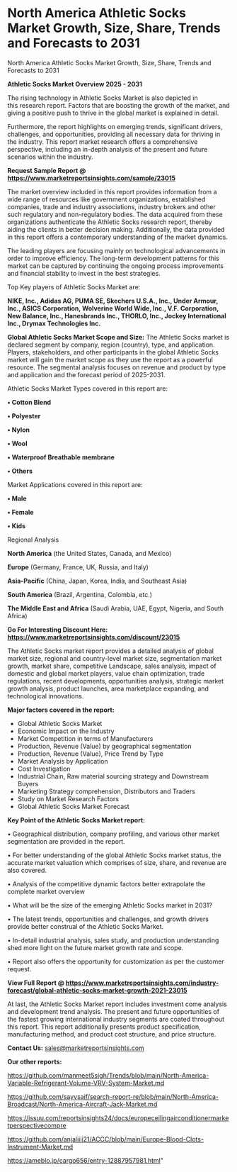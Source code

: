 # North America Athletic Socks Market Growth, Size, Share, Trends and Forecasts to 2031
North America Athletic Socks Market Growth, Size, Share, Trends and Forecasts to 2031

<Strong> Athletic Socks Market Overview 2025 - 2031</strong>

The rising technology in Athletic Socks Market is also depicted in this research report. Factors that are boosting the growth of the market, and giving a positive push to thrive in the global market is explained in detail.

Furthermore, the report highlights on emerging trends, significant drivers, challenges, and opportunities, providing all necessary data for thriving in the industry. This report market research offers a comprehensive perspective, including an in-depth analysis of the present and future scenarios within the industry.

<strong>Request Sample Report @ <a href=https://www.marketreportsinsights.com/sample/23015>https://www.marketreportsinsights.com/sample/23015</a></strong>

The market overview included in this report provides information from a wide range of resources like government organizations, established companies, trade and industry associations, industry brokers and other such regulatory and non-regulatory bodies. The data acquired from these organizations authenticate the Athletic Socks research report, thereby aiding the clients in better decision making. Additionally, the data provided in this report offers a contemporary understanding of the market dynamics.

The leading players are focusing mainly on technological advancements in order to improve efficiency. The long-term development patterns for this market can be captured by continuing the ongoing process improvements and financial stability to invest in the best strategies.

Top Key players of Athletic Socks Market are:

<strong>NIKE, Inc., Adidas AG, PUMA SE, Skechers U.S.A., Inc., Under Armour, Inc., ASICS Corporation, Wolverine World Wide, Inc., V.F. Corporation, New Balance, Inc., Hanesbrands Inc., THORLO, Inc., Jockey International Inc., Drymax Technologies Inc.</strong>

<strong><b>Global Athletic Socks Market Scope and Size:</b></strong>
The Athletic Socks market is declared segment by company, region (country), type, and application. Players, stakeholders, and other participants in the global Athletic Socks market will gain the market scope as they use the report as a powerful resource. The segmental analysis focuses on revenue and product by type and application and the forecast period of 2025-2031.

Athletic Socks Market Types covered in this report are:

<strong>• Cotton Blend

• Polyester

• Nylon

• Wool

• Waterproof Breathable membrane

• Others</strong>

Market Applications covered in this report are:

<strong>• Male

• Female

• Kids</strong> 

Regional Analysis

<strong>North America</strong> (the United States, Canada, and Mexico)

<strong>Europe</strong> (Germany, France, UK, Russia, and Italy)

<strong>Asia-Pacific</strong> (China, Japan, Korea, India, and Southeast Asia)

<strong>South America</strong> (Brazil, Argentina, Colombia, etc.)

<strong>The Middle East and Africa</strong> (Saudi Arabia, UAE, Egypt, Nigeria, and South Africa)

<strong>Go For Interesting Discount Here: <a href=https://www.marketreportsinsights.com/discount/23015>https://www.marketreportsinsights.com/discount/23015</a></strong>

The Athletic Socks market report provides a detailed analysis of global market size, regional and country-level market size, segmentation market growth, market share, competitive Landscape, sales analysis, impact of domestic and global market players, value chain optimization, trade regulations, recent developments, opportunities analysis, strategic market growth analysis, product launches, area marketplace expanding, and technological innovations.

<strong><b>Major factors covered in the report:</b></strong>
<ul>
  <li>Global Athletic Socks Market </li>
  <li>Economic Impact on the Industry</li>
  <li>Market Competition in terms of Manufacturers</li>
  <li>Production, Revenue (Value) by geographical segmentation</li>
  <li>Production, Revenue (Value), Price Trend by Type</li>
  <li>Market Analysis by Application</li>
  <li>Cost Investigation</li>
  <li>Industrial Chain, Raw material sourcing strategy and Downstream Buyers</li>
  <li>Marketing Strategy comprehension, Distributors and Traders</li>
  <li>Study on Market Research Factors</li>
  <li>Global Athletic Socks Market Forecast</li>
</ul>

<strong><b>Key Point of the Athletic Socks Market report:</b></strong>

• Geographical distribution, company profiling, and various other market segmentation are provided in the report.

• For better understanding of the global Athletic Socks market status, the accurate market valuation which comprises of size, share, and revenue are also covered.

• Analysis of the competitive dynamic factors better extrapolate the complete market overview

• What will be the size of the emerging Athletic Socks market in 2031?

• The latest trends, opportunities and challenges, and growth drivers provide better construal of the Athletic Socks Market.

• In-detail industrial analysis, sales study, and production understanding shed more light on the future market growth rate and scope.

• Report also offers the opportunity for customization as per the customer request.

<strong><b>View Full Report @ <a href=https://www.marketreportsinsights.com/industry-forecast/global-athletic-socks-market-growth-2021-23015>https://www.marketreportsinsights.com/industry-forecast/global-athletic-socks-market-growth-2021-23015</a></b></strong>


At last, the Athletic Socks Market report includes investment come analysis and development trend analysis. The present and future opportunities of the fastest growing international industry segments are coated throughout this report. This report additionally presents product specification, manufacturing method, and product cost structure, and price structure.

<strong>Contact Us:</strong>
sales@marketreportsinsights.com

<strong>Our other reports:</strong>

<a href=https://github.com/manmeet5sigh/Trends/blob/main/North-America-Variable-Refrigerant-Volume-VRV-System-Market.md>https://github.com/manmeet5sigh/Trends/blob/main/North-America-Variable-Refrigerant-Volume-VRV-System-Market.md</a>

<a href=https://github.com/sayysaif/search-report-re/blob/main/North-America-Broadcast/North-America-Aircraft-Jack-Market.md>https://github.com/sayysaif/search-report-re/blob/main/North-America-Broadcast/North-America-Aircraft-Jack-Market.md</a>

<a href=https://issuu.com/reportsinsights24/docs/europeceilingairconditionermarketperspectivecompre>https://issuu.com/reportsinsights24/docs/europeceilingairconditionermarketperspectivecompre</a>

<a href=https://github.com/anjaliiii21/ACCC/blob/main/Europe-Blood-Clots-Instrument-Market.md>https://github.com/anjaliiii21/ACCC/blob/main/Europe-Blood-Clots-Instrument-Market.md</a>

<a href=https://ameblo.jp/cargo656/entry-12887957981.html>https://ameblo.jp/cargo656/entry-12887957981.html</a>"
